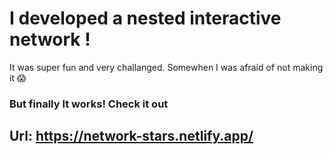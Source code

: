 # I developed a nested interactive network !

It was super fun and very challanged. Somewhen I was afraid of not making it 😱 

### But finally It works! Check it out

## Url:  https://network-stars.netlify.app/
